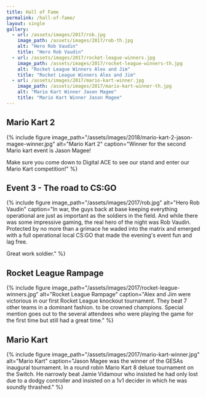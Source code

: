 ```yaml
---
title: Hall of Fame
permalink: /hall-of-fame/
layout: single
gallery:
  - url: /assets/images/2017/rob.jpg
    image_path: /assets/images/2017/rob-th.jpg
    alt: "Hero Rob Vaudin"
    title: "Hero Rob Vaudin"
  - url: /assets/images/2017/rocket-league-winners.jpg
    image_path: /assets/images/2017/rocket-league-winners-th.jpg
    alt: "Rocket League Winners Alex and Jim"
    title: "Rocket League Winners Alex and Jim"
  - url: /assets/images/2017/mario-kart-winner.jpg
    image_path: /assets/images/2017/mario-kart-winner-th.jpg
    alt: "Mario Kart Winner Jason Magee"
    title: "Mario Kart Winner Jason Magee"
---
```


## Mario Kart 2

{% include figure image_path="/assets/images/2018/mario-kart-2-jason-magee-winner.jpg" alt="Mario Kart 2" caption="Winner for the second Mario kart event is Jason Magee!

Make sure you come down to Digital ACE to see our stand and enter our Mario Kart competition!" %}

## Event 3 - The road to CS:GO

{% include figure image_path="/assets/images/2017/rob.jpg" alt="Hero Rob Vaudin" caption="In war, the guys back at base keeping everything operational are just as important as the soldiers in the field. And while there was some impressive gaming, the real hero of the night was Rob Vaudin. Protected by no more than a grimace he waded into the matrix and emerged with a full operational local CS:GO that made the evening's event fun and lag free. 

Great work soldier." %}

## Rocket League Rampage
{% include figure image_path="/assets/images/2017/rocket-league-winners.jpg" alt="Rocket League Rampage" caption="Alex and Jim were victorious in our first Rocket League knockout tournament. They beat 7 other teams in a dominant fashion. to be crowned champions. Special mention goes out to the several attendees who were playing the game for the first time but still had a great time." %}

## Mario Kart
{% include figure image_path="/assets/images/2017/mario-kart-winner.jpg" alt="Mario Kart" caption="Jason Magee was the winner of the GESAs inaugural tournament. In a round robin Mario Kart 8 deluxe tournament on the Switch. He narrowly beat Jamie Vidamour who insisted he had only lost due to a dodgy controller and insisted on a 1v1 decider in which he was soundly thrashed." %}